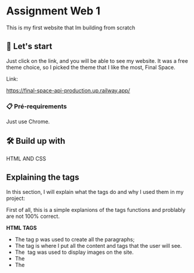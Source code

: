 # Assignment Web 1  

This is my first website that Im building from  scratch

## 🚀 Let's start

Just click on the link, and you will be able to see my website. It was a free theme choice, so I picked the theme that I like the most, Final Space.

Link:

https://final-space-api-production.up.railway.app/

### 📋 Pré-requirements

Just use Chrome.

## 🛠️ Build up with 

HTML AND CSS

## Explaining the tags

In this section, I will explain what the tags do and why I used them in my project:

First of all, this is a simple explanions of the tags functions and problably are not 100% correct.

  **HTML TAGS**
  - The tag p was used to create all the paragraphs;
  - The <body> tag is where I put all the content and tags that the user will see.
  - The <img> tag was used to display images on the site.
  - The <audio> tag was used to include audio on the site.
  - The <title> tag is used to provide a title for the page.
  - The <br> tag is used to create a line break (new line)
  - The <video> tag is used to display a Video on the site.
  - The <link> tag is used to reference the Style Sheet.
  - The <div> tag is the most important tag here, as it allows us to define the width, padding, margin, and everything else for the content area.
    
Now lets talk about the:
  **CSS TAGS**
  - The selector {Body} is used to apply changes to the page's body. On my website, I added a background image and set it to not repeat.
  - The class {CENTER} is used to center all the HTML tags and make some adjustments to the <p> tag. The most important properties are color for changing the text color and text-align for centering.
  - The class {HEADER} is used to create the header for the page, add a background color, borders, and more.
